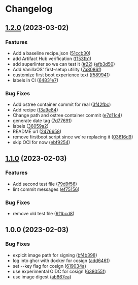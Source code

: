 # Changelog

## [1.2.0](https://github.com/ublue-os/experimental/compare/v1.1.0...v1.2.0) (2023-03-02)


### Features

* Add a baseline recipe.json ([51ccb30](https://github.com/ublue-os/experimental/commit/51ccb30a5e51f66496e7bff9281d14bfa0361a2b))
* add Artifact Hub verification ([f153fb1](https://github.com/ublue-os/experimental/commit/f153fb10386e1bfaa0fee3387968c1e0ba1f05d8))
* add superlinter so we can test it ([#22](https://github.com/ublue-os/experimental/issues/22)) ([efb3d50](https://github.com/ublue-os/experimental/commit/efb3d5011c8c2adc3107825ab01a30e37f11aa5e))
* Add VanillaOS' first-setup utility ([7a8086f](https://github.com/ublue-os/experimental/commit/7a8086f02b35524846b2127449d7a90cde25c84e))
* customize first boot experience text ([f589941](https://github.com/ublue-os/experimental/commit/f589941dc20cca216a863cc4dbcf97efe37cc2f5))
* labels in CI ([64831e7](https://github.com/ublue-os/experimental/commit/64831e7289ab07cc86b9e707a0bbe92a2e2156b3))


### Bug Fixes

* Add ostree container commit for real ([3f42fbc](https://github.com/ublue-os/experimental/commit/3f42fbce7bc05c7ecd4c503f7652e4c04be71fcd))
* Add recipe ([f3a9e84](https://github.com/ublue-os/experimental/commit/f3a9e84d144ba6e2ab200464c0c40ffa6364a72b))
* Change path and ostree container commit ([e7d11c4](https://github.com/ublue-os/experimental/commit/e7d11c4dd6507af93b57cbbd1c122c24461436c4))
* generate date tag ([7d77691](https://github.com/ublue-os/experimental/commit/7d77691af1a00b82c0c023dd96d74cf8fe494349))
* labels ([36059a2](https://github.com/ublue-os/experimental/commit/36059a2634579f53decd6361eba3e9fe9e9f45d9))
* README url ([2476658](https://github.com/ublue-os/experimental/commit/247665864725c9576484a20e41c4f97e1ac97707))
* remove firstboot script since we're replacing it ([03616d9](https://github.com/ublue-os/experimental/commit/03616d9ead50b0e964333865a711e1a1cc787557))
* skip OCI for now ([ebf9254](https://github.com/ublue-os/experimental/commit/ebf92542b363d96bd7dcbaa4bdd0b8524651114b))

## [1.1.0](https://github.com/ublue-os/experimental/compare/v1.0.0...v1.1.0) (2023-02-03)


### Features

* Add second test file ([79d9f56](https://github.com/ublue-os/experimental/commit/79d9f562a612e7dc6e3221a5374aee7e21b5493c))
* lint commit messages ([ef75156](https://github.com/ublue-os/experimental/commit/ef751564cb37fd33b4621242d66e2b71a18f0874))


### Bug Fixes

* remove old test file ([9f1bcd8](https://github.com/ublue-os/experimental/commit/9f1bcd8f120b9cb0d9963fc0785255af89b38366))

## 1.0.0 (2023-02-03)


### Bug Fixes

* explcit image path for signing ([bf4b398](https://github.com/ublue-os/experimental/commit/bf4b398c2002611ebfad209e2ee373745fef2ed4))
* log into ghcr with docker for cosign ([add6461](https://github.com/ublue-os/experimental/commit/add646142be9899eeba5133d02936c546816f203))
* set --key flag for cosign ([619034a](https://github.com/ublue-os/experimental/commit/619034ad9f25fba6f36c206c2b223db647d5c81f))
* use experimental OIDC for cosign ([638055f](https://github.com/ublue-os/experimental/commit/638055ff1d1745ce9fbcf71fa884aa6a84fb22f9))
* use image digest ([ab867ea](https://github.com/ublue-os/experimental/commit/ab867eab28ce61f8f4e4e4c3082ac0fe63e41431))
